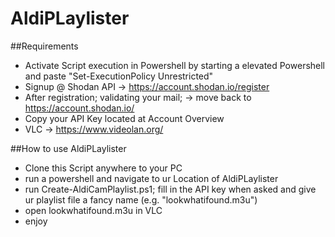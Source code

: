 # AldiPLaylister

##Requirements

- Activate Script execution in Powershell by starting a elevated Powershell and paste "Set-ExecutionPolicy Unrestricted"
- Signup @ Shodan API -> https://account.shodan.io/register
- After registration; validating your mail; -> move back to https://account.shodan.io/
- Copy your API Key located at Account Overview
- VLC -> https://www.videolan.org/

##How to use AldiPLaylister
- Clone this Script anywhere to your PC
- run a powershell and navigate to ur Location of AldiPLaylister
- run Create-AldiCamPlaylist.ps1; fill in the API key when asked and give ur playlist file a fancy name (e.g. "lookwhatifound.m3u")
- open lookwhatifound.m3u in VLC
- enjoy
